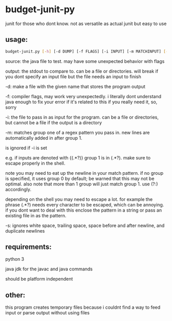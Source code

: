 # budget-junit-py
junit for those who dont know. not as versatile as actual junit but easy to use

## usage:
```bash
budget-junit.py [-h] [-d DUMP] [-f FLAGS] [-i INPUT] [-m MATCHINPUT] [-s] source output
```

source: the java file to test. may have some unexpected behavior with flags

output: the stdout to compare to. can be a file or directories. will break if you dont specify an input file but the file needs an input to finish

-d: make a file with the given name that stores the program output

-f: compiler flags, may work very unexpectedly. i literally dont understand java enough to fix your error if it's related to this if you really need it, so, sorry

-i: the file to pass in as input for the program. can be a file or directories, but cannot be a file if the output is a directory

-m: matches group one of a regex pattern you pass in. new lines are automatically added in after group 1.

is ignored if -i is set

e.g. if inputs are denoted with {(.\*?)} group 1 is in (.\*?). make sure to escape properly in the shell.

note you may need to eat up the newline in your match pattern. if no group is specified, it uses group 0 by default; be warned that this may not be optimal. also note that more than 1 group will just match group 1. use (?:) accordingly.

depending on the shell you may need to escape a lot. for example the phrase (.\*?) needs every character to be escaped, which can be annoying. if you dont want to deal with this enclose the pattern in a string or pass an existing file in as the pattern.

-s: ignores white space, trailing space, space before and after newline, and duplicate newlines


## requirements:

python 3

java jdk for the javac and java commands

should be platform independent

## other:

this program creates temporary files because i couldnt find a way to feed input or parse output without using files
